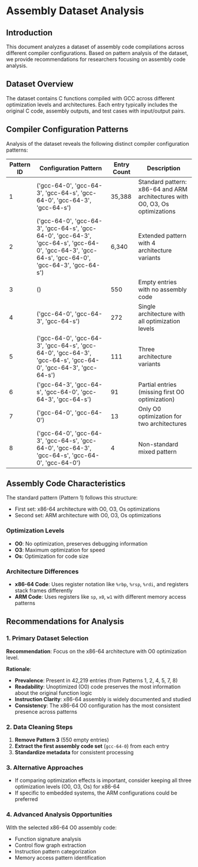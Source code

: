 # Assembly Dataset Analysis

## Introduction

This document analyzes a dataset of assembly code compilations across different compiler configurations. Based on pattern analysis of the dataset, we provide recommendations for researchers focusing on assembly code analysis.

## Dataset Overview

The dataset contains C functions compiled with GCC across different optimization levels and architectures. Each entry typically includes the original C code, assembly outputs, and test cases with input/output pairs.

## Compiler Configuration Patterns

Analysis of the dataset reveals the following distinct compiler configuration patterns:

| Pattern ID | Configuration Pattern | Entry Count | Description |
|------------|------------------------|------------|-------------|
| 1 | ('gcc-64-0', 'gcc-64-3', 'gcc-64-s', 'gcc-64-0', 'gcc-64-3', 'gcc-64-s') | 35,388 | Standard pattern: x86-64 and ARM architectures with O0, O3, Os optimizations |
| 2 | ('gcc-64-0', 'gcc-64-3', 'gcc-64-s', 'gcc-64-0', 'gcc-64-3', 'gcc-64-s', 'gcc-64-0', 'gcc-64-3', 'gcc-64-s', 'gcc-64-0', 'gcc-64-3', 'gcc-64-s') | 6,340 | Extended pattern with 4 architecture variants |
| 3 | () | 550 | Empty entries with no assembly code |
| 4 | ('gcc-64-0', 'gcc-64-3', 'gcc-64-s') | 272 | Single architecture with all optimization levels |
| 5 | ('gcc-64-0', 'gcc-64-3', 'gcc-64-s', 'gcc-64-0', 'gcc-64-3', 'gcc-64-s', 'gcc-64-0', 'gcc-64-3', 'gcc-64-s') | 111 | Three architecture variants |
| 6 | ('gcc-64-3', 'gcc-64-s', 'gcc-64-0', 'gcc-64-3', 'gcc-64-s') | 91 | Partial entries (missing first O0 optimization) |
| 7 | ('gcc-64-0', 'gcc-64-0') | 13 | Only O0 optimization for two architectures |
| 8 | ('gcc-64-0', 'gcc-64-3', 'gcc-64-s', 'gcc-64-0', 'gcc-64-3', 'gcc-64-s', 'gcc-64-0', 'gcc-64-0') | 4 | Non-standard mixed pattern |

## Assembly Code Characteristics

The standard pattern (Pattern 1) follows this structure:
- First set: x86-64 architecture with O0, O3, Os optimizations
- Second set: ARM architecture with O0, O3, Os optimizations

### Optimization Levels
- **O0**: No optimization, preserves debugging information
- **O3**: Maximum optimization for speed
- **Os**: Optimization for code size

### Architecture Differences
- **x86-64 Code**: Uses register notation like `%rbp`, `%rsp`, `%rdi`, and registers stack frames differently
- **ARM Code**: Uses registers like `sp`, `x0`, `w1` with different memory access patterns

## Recommendations for Analysis


### 1. Primary Dataset Selection
**Recommendation**: Focus on the x86-64 architecture with O0 optimization level.

**Rationale**:
- **Prevalence**: Present in 42,219 entries (from Patterns 1, 2, 4, 5, 7, 8)
- **Readability**: Unoptimized (O0) code preserves the most information about the original function logic
- **Instruction Clarity**: x86-64 assembly is widely documented and studied
- **Consistency**: The x86-64 O0 configuration has the most consistent presence across patterns

### 2. Data Cleaning Steps
1. **Remove Pattern 3** (550 empty entries)
2. **Extract the first assembly code set** (`gcc-64-0`) from each entry
3. **Standardize metadata** for consistent processing

### 3. Alternative Approaches
- If comparing optimization effects is important, consider keeping all three optimization levels (O0, O3, Os) for x86-64
- If specific to embedded systems, the ARM configurations could be preferred

### 4. Advanced Analysis Opportunities
With the selected x86-64 O0 assembly code:
- Function signature analysis
- Control flow graph extraction
- Instruction pattern categorization
- Memory access pattern identification